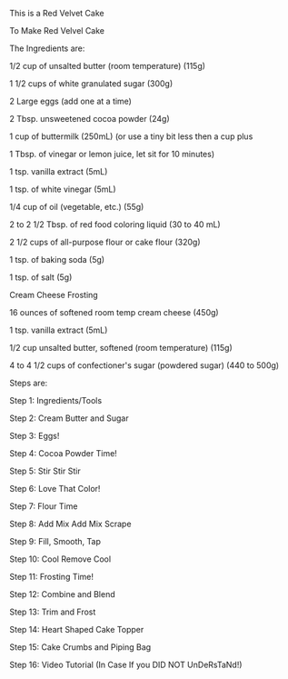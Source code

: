 This is a Red Velvet Cake




To Make Red Velvel Cake

The Ingredients are: 

1/2 cup of unsalted butter (room temperature) (115g)

1 1/2 cups of white granulated sugar (300g)

2 Large eggs (add one at a time)

2 Tbsp. unsweetened cocoa powder (24g)

1 cup of buttermilk (250mL) (or use a tiny bit less then a cup plus

1 Tbsp. of vinegar or lemon juice, let sit for 10 minutes)

1 tsp. vanilla extract (5mL)

1 tsp. of white vinegar (5mL)

1/4 cup of oil (vegetable, etc.) (55g)

2 to 2 1/2 Tbsp. of red food coloring liquid (30 to 40 mL)

2 1/2 cups of all-purpose flour or cake flour (320g)

1 tsp. of baking soda (5g)

1 tsp. of salt (5g)

Cream Cheese Frosting

16 ounces of softened room temp cream cheese (450g)

1 tsp. vanilla extract (5mL)

1/2 cup unsalted butter, softened (room temperature) (115g)

4 to 4 1/2 cups of confectioner's sugar (powdered sugar) (440 to 500g)




Steps are:

Step 1: Ingredients/Tools

Step 2: Cream Butter and Sugar

Step 3: Eggs!

Step 4: Cocoa Powder Time!

Step 5: Stir Stir Stir

Step 6: Love That Color!

Step 7: Flour Time

Step 8: Add Mix Add Mix Scrape

Step 9: Fill, Smooth, Tap

Step 10: Cool Remove Cool

Step 11: Frosting Time!

Step 12: Combine and Blend

Step 13: Trim and Frost

Step 14: Heart Shaped Cake Topper

Step 15: Cake Crumbs and Piping Bag

Step 16: Video Tutorial (In Case If you DID NOT UnDeRsTaNd!)

